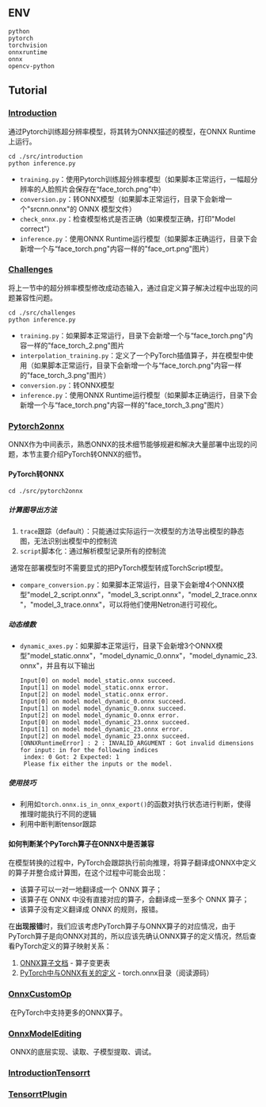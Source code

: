 ## ENV

```
python
pytorch
torchvision
onnxruntime
onnx
opencv-python
```

## Tutorial

### [Introduction](https://github.com/open-mmlab/mmdeploy/blob/master/docs/zh_cn/tutorial/01_introduction_to_model_deployment.md)

  通过Pytorch训练超分辨率模型，将其转为ONNX描述的模型，在ONNX Runtime上运行。

```shell
cd ./src/introduction
python inference.py
```

- `training.py`：使用Pytorch训练超分辨率模型（如果脚本正常运行，一幅超分辨率的人脸照片会保存在“face_torch.png”中）
- `conversion.py`：转ONNX模型（如果脚本正常运行，目录下会新增一个"srcnn.onnx"的 ONNX 模型文件）
- `check_onnx.py`：检查模型格式是否正确（如果模型正确，打印"Model correct"）
- `inference.py`：使用ONNX Runtime运行模型（如果脚本正确运行，目录下会新增一个与“face_torch.png"内容一样的"face_ort.png"图片）

### [Challenges](https://github.com/open-mmlab/mmdeploy/blob/master/docs/zh_cn/tutorial/02_challenges.md)

​	将上一节中的超分辨率模型修改成动态输入，通过自定义算子解决过程中出现的问题兼容性问题。

```shell
cd ./src/challenges
python inference.py
```

- `training.py`：如果脚本正常运行，目录下会新增一个与“face_torch.png"内容一样的"face_torch_2.png"图片
- `interpolation_training.py`：定义了一个PyTorch插值算子，并在模型中使用（如果脚本正常运行，目录下会新增一个与“face_torch.png"内容一样的"face_torch_3.png"图片）
- `conversion.py`：转ONNX模型
- `inference.py`：使用ONNX Runtime运行模型（如果脚本正确运行，目录下会新增一个与“face_torch.png"内容一样的"face_torch_3.png"图片）

### [Pytorch2onnx](https://github.com/open-mmlab/mmdeploy/blob/master/docs/zh_cn/tutorial/03_pytorch2onnx.md)

​	ONNX作为中间表示，熟悉ONNX的技术细节能够规避和解决大量部署中出现的问题，本节主要介绍PyTorch转ONNX的细节。

#### PyTorch转ONNX

```shell
cd ./src/pytorch2onnx
```

##### 计算图导出方法 

1. `trace`跟踪（default）：只能通过实际运行一次模型的方法导出模型的静态图，无法识别出模型中的控制流
2. `script`脚本化：通过解析模型记录所有的控制流

​	通常在部署模型时不需要显式的把PyTorch模型转成TorchScript模型。

- `compare_conversion.py`：如果脚本正常运行，目录下会新增4个ONNX模型"model_2_script.onnx"，"model_3_script.onnx"，"model_2_trace.onnx"，"model_3_trace.onnx"，可以将他们使用Netron进行可视化。

##### 动态维数

- `dynamic_axes.py`：如果脚本正常运行，目录下会新增3个ONNX模型"model_static.onnx"，"model_dynamic_0.onnx"，"model_dynamic_23.onnx"，并且有以下输出

  ```shell
  Input[0] on model model_static.onnx succeed.
  Input[1] on model model_static.onnx error.
  Input[2] on model model_static.onnx error.
  Input[0] on model model_dynamic_0.onnx succeed.
  Input[1] on model model_dynamic_0.onnx succeed.
  Input[2] on model model_dynamic_0.onnx error.
  Input[0] on model model_dynamic_23.onnx succeed.
  Input[1] on model model_dynamic_23.onnx error.
  Input[2] on model model_dynamic_23.onnx succeed.
  [ONNXRuntimeError] : 2 : INVALID_ARGUMENT : Got invalid dimensions for input: in for the following indices
   index: 0 Got: 2 Expected: 1
   Please fix either the inputs or the model.
  ```

##### 使用技巧

- 利用如`torch.onnx.is_in_onnx_export()`的函数对执行状态进行判断，使得推理时能执行不同的逻辑
- 利用中断判断tensor跟踪

#### 如何判断某个PyTorch算子在ONNX中是否兼容

​	在模型转换的过程中，PyTorch会跟踪执行前向推理，将算子翻译成ONNX中定义的算子并整合成计算图，在这个过程中可能会出现：

- 该算子可以一对一地翻译成一个 ONNX 算子；
- 该算子在 ONNX 中没有直接对应的算子，会翻译成一至多个 ONNX 算子；
- 该算子没有定义翻译成 ONNX 的规则，报错。

​	在**出现报错**时，我们应该考虑PyTorch算子与ONNX算子的对应情况，由于PyTorch算子是向ONNX对其的，所以应该先确认ONNX算子的定义情况，然后查看PyTorch定义的算子映射关系：

1. [ONNX算子文档](https://github.com/onnx/onnx/blob/main/docs/Operators.md) - 算子变更表
2. [PyTorch中与ONNX有关的定义](https://github.com/pytorch/pytorch/tree/main/torch/onnx) - torch.onnx目录（阅读源码）



### [OnnxCustomOp](https://github.com/open-mmlab/mmdeploy/blob/master/docs/zh_cn/tutorial/04_onnx_custom_op.md)

​	在PyTorch中支持更多的ONNX算子。



### [OnnxModelEditing](https://github.com/open-mmlab/mmdeploy/blob/master/docs/zh_cn/tutorial/05_onnx_model_editing.md)

​	ONNX的底层实现、读取、子模型提取、调试。



### [IntroductionTensorrt](https://github.com/open-mmlab/mmdeploy/blob/master/docs/zh_cn/tutorial/06_introduction_to_tensorrt.md)





### [TensorrtPlugin](https://github.com/open-mmlab/mmdeploy/blob/master/docs/zh_cn/tutorial/07_write_a_plugin.md)



